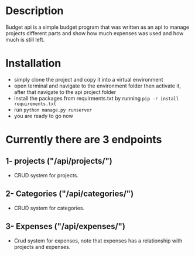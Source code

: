 # Description

Budget api is a simple budget program that was written as an api to manage projects different parts and show how much expenses was used and how much is still left.

# Installation

- simply clone the project and copy it into a virtual environment
- open terminal and navigate to the environment folder then activate it, after that navigate to the api project folder
- install the packages from requirments.txt by running `pip -r install requirements.txt`
- run `python manage.py runserver`
- you are ready to go now

# Currently there are 3 endpoints

## 1- projects ("/api/projects/")

- CRUD system for projects.

## 2- Categories ("/api/categories/")
- CRUD system for categories.

## 3- Expenses ("/api/expenses/")
- Crud system for expenses, note that expenses has a relationship with projects and expenses.
